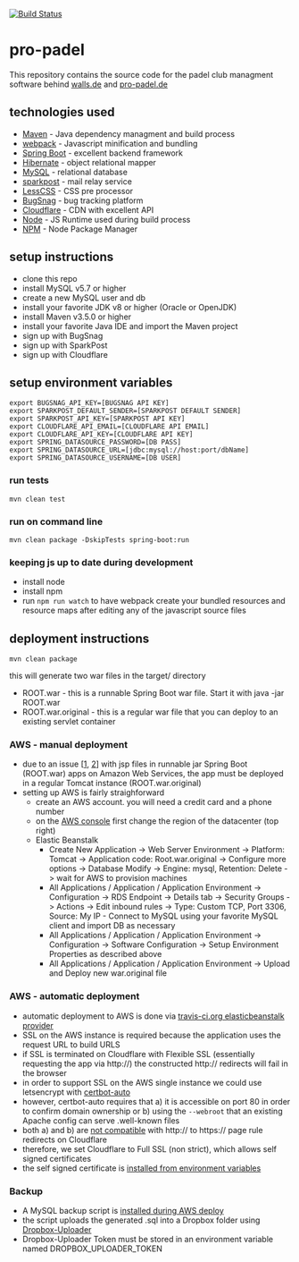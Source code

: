 [![Build Status](https://travis-ci.org/debueb/pro-padel.svg?branch=master)](https://travis-ci.org/debueb/pro-padel)

# pro-padel

This repository contains the source code for the padel club managment software behind [walls.de](https://walls.de) and [pro-padel.de](http://pro-padel.de)


## technologies used
- [Maven](https://maven.apache.org/) - Java dependency managment and build process
- [webpack](https://webpack.js.org) - Javascript minification and bundling
- [Spring Boot](https://spring.io/) - excellent backend framework
- [Hibernate](http://hibernate.org/) - object relational mapper
- [MySQL](https://www.mysql.com/)  - relational database
- [sparkpost](http://sparkpost.com) - mail relay service
- [LessCSS](http://lesscss.org) - CSS pre processor
- [BugSnag](https://bugsnag.com) - bug tracking platform
- [Cloudflare](https://cloudflare.com) - CDN with excellent API
- [Node](http://nodejs.org) - JS Runtime used during build process
- [NPM](https://www.npmjs.com) - Node Package Manager


## setup instructions
- clone this repo
- install MySQL v5.7 or higher
- create a new MySQL user and db
- install your favorite JDK v8 or higher (Oracle or OpenJDK)
- install Maven v3.5.0 or higher
- install your favorite Java IDE and import the Maven project
- sign up with BugSnag
- sign up with SparkPost
- sign up with Cloudflare

## setup environment variables
```shell
export BUGSNAG_API_KEY=[BUGSNAG API KEY]
export SPARKPOST_DEFAULT_SENDER=[SPARKPOST DEFAULT SENDER]
export SPARKPOST_API_KEY=[SPARKPOST API KEY]
export CLOUDFLARE_API_EMAIL=[CLOUDFLARE API EMAIL]
export CLOUDFLARE_API_KEY=[CLOUDFLARE API KEY]
export SPRING_DATASOURCE_PASSWORD=[DB PASS]
export SPRING_DATASOURCE_URL=[jdbc:mysql://host:port/dbName]
export SPRING_DATASOURCE_USERNAME=[DB USER]
```

### run tests
```shell
mvn clean test
```

### run on command line
```shell
mvn clean package -DskipTests spring-boot:run
```

### keeping js up to date during development
- install node
- install npm
- run `npm run watch` to have webpack create your bundled resources and resource maps after editing any of the javascript source files

## deployment instructions
```shell
mvn clean package
```
this will generate two war files in the target/ directory
- ROOT.war - this is a runnable Spring Boot war file. Start it with java -jar ROOT.war
- ROOT.war.original - this is a regular war file that you can deploy to an existing servlet container

### AWS - manual deployment

- due to an issue [[1](https://stackoverflow.com/questions/42769918/deploy-spring-boot-with-jsp-to-elastic-beanstalk), [2](https://stackoverflow.com/questions/41786136/spring-boot-unable-to-find-jsp-files-on-elasticbeanstalk-aws)] with jsp files in runnable jar Spring Boot (ROOT.war) apps on Amazon Web Services, the app must be deployed in a regular Tomcat instance (ROOT.war.original)
- setting up AWS is fairly straighforward
  - create an AWS account. you will need a credit card and a phone number
  - on the [AWS console](console.aws.amazon.com) first change the region of the datacenter (top right)
  - Elastic Beanstalk
    - Create New Application -> Web Server Environment -> Platform: Tomcat -> Application code: Root.war.original -> Configure more options -> Database Modify -> Engine: mysql, Retention: Delete -> wait for AWS to provision machines
    - All Applications / Application / Application Environment -> Configuration -> RDS Endpoint -> Details tab -> Security Groups -> Actions -> Edit inbound rules -> Type: Custom TCP, Port 3306, Source: My IP - Connect to MySQL using your favorite MySQL client and import DB as necessary
    - All Applications / Application / Application Environment -> Configuration -> Software Configuration -> Setup Environment Properties as described above
    - All Applications / Application / Application Environment -> Upload and Deploy new war.original file

### AWS - automatic deployment

- automatic deployment to AWS is done via [travis-ci.org elasticbeanstalk provider](https://docs.travis-ci.com/user/deployment/elasticbeanstalk/)
- SSL on the AWS instance is required because the application uses the request URL to build URLS
- if SSL is terminated on Cloudflare with Flexible SSL (essentially requesting the app via http://) the constructed http:// redirects will fail in the browser
- in order to support SSL on the AWS single instance we could use letsencrypt with [certbot-auto](https://blog.lucasferreira.org/howto/2017/07/21/set-up-let-s-encrypt-ssl-certificate-with-aws-elastic-beanstalk-single-instance.html)
- however, certbot-auto requires that a) it is accessible on port 80 in order to confirm domain ownership or b) using the `--webroot` that an existing Apache config can serve .well-known files
- both a) and b) are [not compatible](https://support.cloudflare.com/hc/en-us/articles/214820528-How-to-Validate-a-Let-s-Encrypt-Certificate-on-a-Site-Already-Active-on-Cloudflare) with http:// to https:// page rule redirects on Cloudflare
- therefore, we set Cloudflare to Full SSL (non strict), which allows self signed certificates
- the self signed certificate is [installed from environment variables](https://github.com/debueb/pro-padel/blob/aws/src/main/webapp/.ebextensions/https-instance-securitygroup.config)


### Backup

- A MySQL backup script is [installed during AWS deploy](https://github.com/debueb/pro-padel/blob/aws/src/main/webapp/.ebextensions/mysql-backup.config)
- the script uploads the generated .sql into a Dropbox folder using [Dropbox-Uploader](https://github.com/andreafabrizi/Dropbox-Uploader)
- Dropbox-Uploader Token must be stored in an environment variable named DROPBOX_UPLOADER_TOKEN